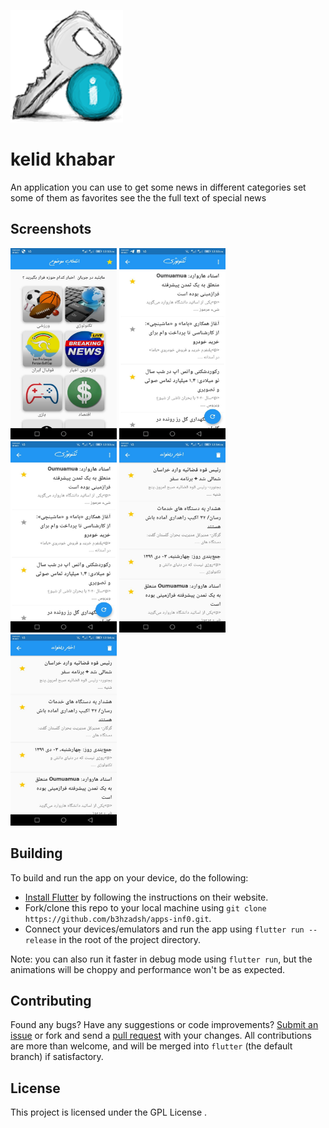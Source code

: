 <p align="left"><img height="180px" width="180px" src="./assets/images/screen_shots/key.png" alt="kelid-khabar"/></p>

# kelid khabar

An application you can use to get some news in different categories 
set some of them as favorites
see the the full text of special news 




## Screenshots

<p><img 
height="306px" width="170px" src="./assets/images/screen_shots/1.jpg" alt="kelid khabar"/> <img height="306px" width="170px" src="./assets/images/screen_shots/2.jpg" alt="kelid khabar"/> <img height="306px" width="170px" src="./assets/images/screen_shots/5.jpg" alt="kelid khabar"/> <img height="306px" width="170px" src="./assets/images/screen_shots/6.jpg" alt="kelid khabar"/> <img height="306px" width="170px" src="./assets/images/screen_shots/7.jpg" alt="kelid khabar"/></p>

## Building

To build and run the app on your device, do the following:

-   [Install Flutter](https://flutter.dev/docs/get-started/install/) by following the instructions on their website.
-   Fork/clone this repo to your local machine using `git clone https://github.com/b3hzadsh/apps-inf0.git`.
-   Connect your devices/emulators and run the app using `flutter run --release` in the root of the project directory.

Note: you can also run it faster in debug mode using `flutter run`, but the animations will be choppy and performance won't be as expected.

## Contributing

Found any bugs? Have any suggestions or code improvements? [Submit an issue](https://github.com/b3hzadsh/feeds/issues) or fork and send a [pull request](https://github.com/b3hzadsh/feeds/pulls) with your changes. All contributions are more than welcome, and will be merged into `flutter` (the default branch) if satisfactory.


## License

This project is licensed under the GPL License .
